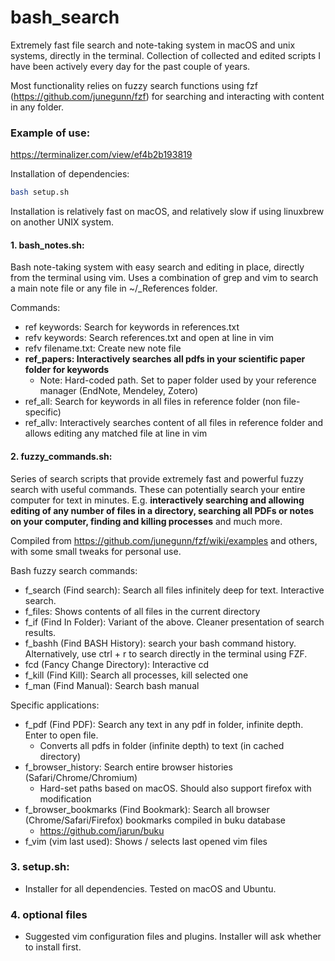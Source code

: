# bash_search

Extremely fast file search and note-taking system in macOS and unix systems, directly in the terminal. Collection of collected and edited scripts I have been actively every day for the past couple of years.

Most functionality relies on fuzzy search functions using fzf (https://github.com/junegunn/fzf) for searching and interacting with content in any folder.

### Example of use:

https://terminalizer.com/view/ef4b2b193819

Installation of dependencies:
```bash
bash setup.sh
```

Installation is relatively fast on macOS, and relatively slow if using linuxbrew on another UNIX system.

#### 1. bash_notes.sh:
Bash note-taking system with easy search and editing in place, directly from the terminal using vim.
Uses a combination of grep and vim to search a main note file or any file in ~/_References folder.

Commands:
- ref keywords: Search for keywords in references.txt
- refv keywords: Search references.txt and open at line in vim
- refv filename.txt: Create new note file
- **ref_papers: Interactively searches all pdfs in your scientific paper folder for keywords**
  - Note: Hard-coded path. Set to paper folder used by your reference manager (EndNote, Mendeley, Zotero)
- ref_all: Search for keywords in all files in reference folder (non file-specific)
- ref_allv: Interactively searches content of all files in reference folder and allows editing any matched file at line in vim

#### 2. fuzzy_commands.sh:
Series of search scripts that provide extremely fast and powerful fuzzy search with useful commands. These can potentially search your entire computer for text in minutes.
E.g. **interactively searching and allowing editing of any number of files in a directory, searching all PDFs or notes on your computer, finding and killing processes** and much more.

Compiled from https://github.com/junegunn/fzf/wiki/examples and others, with some small tweaks for personal use.

Bash fuzzy search commands:
- f_search (Find search): Search all files infinitely deep for text. Interactive search.
- f_files: Shows contents of all files in the current directory
- f_if (Find In Folder): Variant of the above. Cleaner presentation of search results.
- f_bashh (Find BASH History): search your bash command history. Alternatively, use ctrl + r to search directly in the terminal using FZF.
- fcd (Fancy Change Directory): Interactive cd
- f_kill (Find Kill): Search all processes, kill selected one
- f_man (Find Manual): Search bash manual

Specific applications:
- f_pdf (Find PDF): Search any text in any pdf in folder, infinite depth. Enter to open file.
  - Converts all pdfs in folder (infinite depth) to text (in cached directory)
- f_browser_history: Search entire browser histories (Safari/Chrome/Chromium)
  - Hard-set paths based on macOS. Should also support firefox with modification
- f_browser_bookmarks (Find Bookmark): Search all browser (Chrome/Safari/Firefox) bookmarks compiled in buku database
   - https://github.com/jarun/buku
- f_vim (vim last used): Shows / selects last opened vim files

### 3. setup.sh:
- Installer for all dependencies. Tested on macOS and Ubuntu.

### 4. optional files
- Suggested vim configuration files and plugins. Installer will ask whether to install first.

